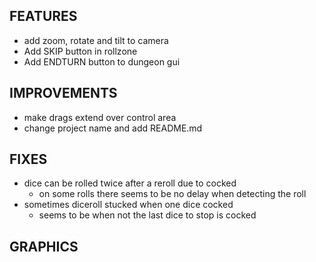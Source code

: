 ## FEATURES
- add zoom, rotate and tilt to camera
- Add SKIP button in rollzone
- Add ENDTURN button to dungeon gui

## IMPROVEMENTS
- make drags extend over control area
- change project name and add README.md

## FIXES
- dice can be rolled twice after a reroll due to cocked
    - on some rolls there seems to be no delay when detecting the roll
- sometimes diceroll stucked when one dice cocked
    - seems to be when not the last dice to stop is cocked

## GRAPHICS

